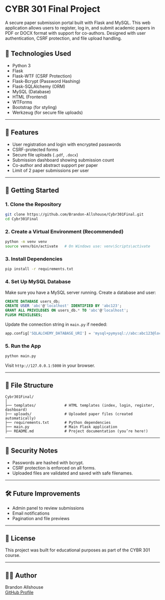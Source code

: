 # CYBR 301 Final Project

A secure paper submission portal built with Flask and MySQL. This web application allows users to register, log in, and submit academic papers in PDF or DOCX format with support for co-authors. Designed with user authentication, CSRF protection, and file upload handling.

## 🔧 Technologies Used

- Python 3
- Flask
- Flask-WTF (CSRF Protection)
- Flask-Bcrypt (Password Hashing)
- Flask-SQLAlchemy (ORM)
- MySQL (Database)
- HTML (Frontend)
- WTForms
- Bootstrap (for styling)
- Werkzeug (for secure file uploads)

---

## 📂 Features

- User registration and login with encrypted passwords
- CSRF-protected forms
- Secure file uploads (`.pdf`, `.docx`)
- Submission dashboard showing submission count
- Co-author and abstract support per paper
- Limit of 2 paper submissions per user

---

## 🚀 Getting Started

### 1. Clone the Repository

```bash
git clone https://github.com/Brandon-Allshouse/Cybr301Final.git
cd Cybr301Final
```

### 2. Create a Virtual Environment (Recommended)

```bash
python -m venv venv
source venv/bin/activate   # On Windows use: venv\Scripts\activate
```

### 3. Install Dependencies

```bash
pip install -r requirements.txt
```

### 4. Set Up MySQL Database

Make sure you have a MySQL server running. Create a database and user:

```sql
CREATE DATABASE users_db;
CREATE USER 'abc'@'localhost' IDENTIFIED BY 'abc123';
GRANT ALL PRIVILEGES ON users_db.* TO 'abc'@'localhost';
FLUSH PRIVILEGES;
```

Update the connection string in `main.py` if needed:

```python
app.config['SQLALCHEMY_DATABASE_URI'] = 'mysql+pymysql://abc:abc123@localhost/users_db'
```

### 5. Run the App

```bash
python main.py
```

Visit `http://127.0.0.1:5000` in your browser.

---

## 📁 File Structure

```
Cybr301Final/
│
├── templates/             # HTML templates (index, login, register, dashboard)
├── uploads/               # Uploaded paper files (created automatically)
├── requirements.txt       # Python dependencies
├── main.py                # Main Flask application
├── README.md              # Project documentation (you’re here!)
```

---

## 🔐 Security Notes

- Passwords are hashed with bcrypt.
- CSRF protection is enforced on all forms.
- Uploaded files are validated and saved with safe filenames.

---

## 🛠 Future Improvements

- Admin panel to review submissions
- Email notifications
- Pagination and file previews

---

## 📄 License

This project was built for educational purposes as part of the CYBR 301 course.

---

## 🙋‍♂️ Author

Brandon Allshouse  
[GitHub Profile](https://github.com/Brandon-Allshouse)
